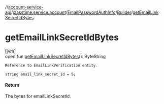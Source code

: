 //[account-service-api](../../../../index.md)/[classtime.service.account](../../index.md)/[EmailPasswordAuthInfo](../index.md)/[Builder](index.md)/[getEmailLinkSecretIdBytes](get-email-link-secret-id-bytes.md)

# getEmailLinkSecretIdBytes

[jvm]\
open fun [getEmailLinkSecretIdBytes](get-email-link-secret-id-bytes.md)(): ByteString

```kotlin
Reference to EmailLinkVerification entity.

```
`string email_link_secret_id = 5;`

#### Return

The bytes for emailLinkSecretId.
